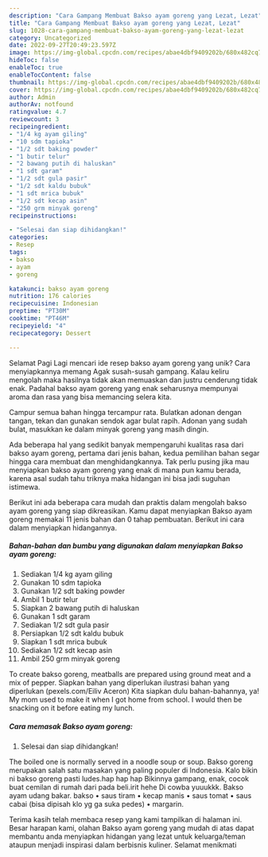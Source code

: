 ```yaml
---
description: "Cara Gampang Membuat Bakso ayam goreng yang Lezat, Lezat"
title: "Cara Gampang Membuat Bakso ayam goreng yang Lezat, Lezat"
slug: 1028-cara-gampang-membuat-bakso-ayam-goreng-yang-lezat-lezat
category: Uncategorized
date: 2022-09-27T20:49:23.597Z
image: https://img-global.cpcdn.com/recipes/abae4dbf9409202b/680x482cq70/bakso-ayam-goreng-foto-resep-utama.jpg
hideToc: false
enableToc: true
enableTocContent: false
thumbnail: https://img-global.cpcdn.com/recipes/abae4dbf9409202b/680x482cq70/bakso-ayam-goreng-foto-resep-utama.jpg
cover: https://img-global.cpcdn.com/recipes/abae4dbf9409202b/680x482cq70/bakso-ayam-goreng-foto-resep-utama.jpg
author: Admin
authorAv: notfound
ratingvalue: 4.7
reviewcount: 3
recipeingredient:
- "1/4 kg ayam giling"
- "10 sdm tapioka"
- "1/2 sdt baking powder"
- "1 butir telur"
- "2 bawang putih di haluskan"
- "1 sdt garam"
- "1/2 sdt gula pasir"
- "1/2 sdt kaldu bubuk"
- "1 sdt mrica bubuk"
- "1/2 sdt kecap asin"
- "250 grm minyak goreng"
recipeinstructions:

- "Selesai dan siap dihidangkan!"
categories:
- Resep
tags:
- bakso
- ayam
- goreng

katakunci: bakso ayam goreng 
nutrition: 176 calories
recipecuisine: Indonesian
preptime: "PT30M"
cooktime: "PT46M"
recipeyield: "4"
recipecategory: Dessert

---
```



Selamat Pagi Lagi mencari ide resep bakso ayam goreng yang unik? Cara menyiapkannya memang Agak susah-susah gampang. Kalau keliru mengolah maka hasilnya tidak akan memuaskan dan justru cenderung tidak enak. Padahal bakso ayam goreng yang enak seharusnya mempunyai aroma dan rasa yang bisa memancing selera kita.


Campur semua bahan hingga tercampur rata. Bulatkan adonan dengan tangan, tekan dan gunakan sendok agar bulat rapih. Adonan yang sudah bulat, masukkan ke dalam minyak goreng yang masih dingin.

Ada beberapa hal yang sedikit banyak mempengaruhi kualitas rasa dari bakso ayam goreng, pertama dari jenis bahan, kedua pemilihan bahan segar hingga cara membuat dan menghidangkannya. Tak perlu pusing jika mau menyiapkan bakso ayam goreng yang enak di mana pun kamu berada, karena asal sudah tahu triknya maka hidangan ini bisa jadi suguhan istimewa.


Berikut ini ada beberapa cara mudah dan praktis dalam mengolah bakso ayam goreng yang siap dikreasikan. Kamu dapat menyiapkan Bakso ayam goreng memakai 11 jenis bahan dan 0 tahap pembuatan. Berikut ini cara dalam menyiapkan hidangannya.

<!--inarticleads1-->

##### Bahan-bahan dan bumbu yang digunakan dalam menyiapkan Bakso ayam goreng:

1. Sediakan 1/4 kg ayam giling
1. Gunakan 10 sdm tapioka
1. Gunakan 1/2 sdt baking powder
1. Ambil 1 butir telur
1. Siapkan 2 bawang putih di haluskan
1. Gunakan 1 sdt garam
1. Sediakan 1/2 sdt gula pasir
1. Persiapkan 1/2 sdt kaldu bubuk
1. Siapkan 1 sdt mrica bubuk
1. Sediakan 1/2 sdt kecap asin
1. Ambil 250 grm minyak goreng


To create bakso goreng, meatballs are prepared using ground meat and a mix of pepper. Siapkan bahan yang diperlukan ilustrasi bahan yang diperlukan (pexels.com/Eiliv Aceron) Kita siapkan dulu bahan-bahannya, ya! My mom used to make it when I got home from school. I would then be snacking on it before eating my lunch. 

<!--inarticleads2-->

##### Cara memasak Bakso ayam goreng:


1. Selesai dan siap dihidangkan!

The boiled one is normally served in a noodle soup or soup. Bakso goreng merupakan salah satu masakan yang paling populer di Indonesia. Kalo bikin ni bakso goreng pasti ludes.hap hap hap Bikinnya gampang, enak, cocok buat cemilan di rumah dari pada beli.irit hehe Di cowba yuuukkk. Bakso ayam udang bakar. bakso • saus tiram • kecap manis • saus tomat • saus cabai (bisa dipisah klo yg ga suka pedes) • margarin. 

Terima kasih telah membaca resep yang kami tampilkan di halaman ini. Besar harapan kami, olahan Bakso ayam goreng yang mudah di atas dapat membantu anda menyiapkan hidangan yang lezat untuk keluarga/teman ataupun menjadi inspirasi dalam berbisnis kuliner. Selamat menikmati
